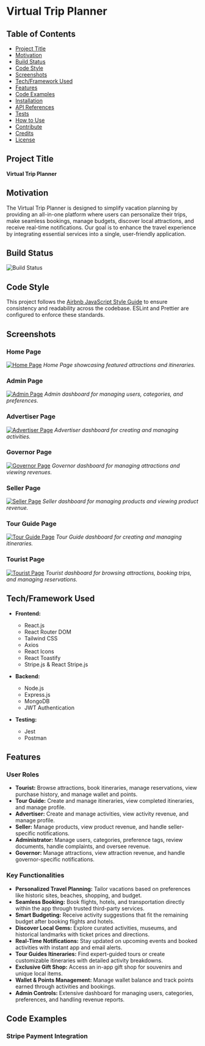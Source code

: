 # Virtual Trip Planner

## Table of Contents

- [Project Title](#project-title)
- [Motivation](#motivation)
- [Build Status](#build-status)
- [Code Style](#code-style)
- [Screenshots](#screenshots)
- [Tech/Framework Used](#techframework-used)
- [Features](#features)
- [Code Examples](#code-examples)
- [Installation](#installation)
- [API References](#api-references)
- [Tests](#tests)
- [How to Use](#how-to-use)
- [Contribute](#contribute)
- [Credits](#credits)
- [License](#license)

## Project Title

**Virtual Trip Planner**

## Motivation

The Virtual Trip Planner is designed to simplify vacation planning by providing an all-in-one platform where users can personalize their trips, make seamless bookings, manage budgets, discover local attractions, and receive real-time notifications. Our goal is to enhance the travel experience by integrating essential services into a single, user-friendly application.

## Build Status

![Build Status](https://img.shields.io/badge/build-passing-brightgreen)

## Code Style

This project follows the [Airbnb JavaScript Style Guide](https://github.com/airbnb/javascript) to ensure consistency and readability across the codebase. ESLint and Prettier are configured to enforce these standards.

## Screenshots

### Home Page
[![Home Page](./Screenshots/HomePage.png)](./Screenshots/HomePage.png)
*Home Page showcasing featured attractions and itineraries.*

### Admin Page
[![Admin Page](./Screenshots/AdminPage.png)](./Screenshots/AdminPage.png)
*Admin dashboard for managing users, categories, and preferences.*

### Advertiser Page
[![Advertiser Page](./Screenshots/AdvertiserPage.png)](./Screenshots/AdvertiserPage.png)
*Advertiser dashboard for creating and managing activities.*

### Governor Page
[![Governor Page](./Screenshots/GovernorPage.png)](./Screenshots/GovernorPage.png)
*Governor dashboard for managing attractions and viewing revenues.*

### Seller Page
[![Seller Page](./Screenshots/SellerPage.png)](./Screenshots/SellerPage.png)
*Seller dashboard for managing products and viewing product revenue.*

### Tour Guide Page
[![Tour Guide Page](./Screenshots/TourguidePage.png)](./Screenshots/TourguidePage.png)
*Tour Guide dashboard for creating and managing itineraries.*

### Tourist Page
[![Tourist Page](./Screenshots/TouristPage.png)](./Screenshots/TouristPage.png)
*Tourist dashboard for browsing attractions, booking trips, and managing reservations.*

## Tech/Framework Used

- **Frontend:**
  - React.js
  - React Router DOM
  - Tailwind CSS
  - Axios
  - React Icons
  - React Toastify
  - Stripe.js & React Stripe.js

- **Backend:**
  - Node.js
  - Express.js
  - MongoDB
  - JWT Authentication

- **Testing:**
  - Jest
  - Postman

## Features

### User Roles

- **Tourist:** Browse attractions, book itineraries, manage reservations, view purchase history, and manage wallet and points.
- **Tour Guide:** Create and manage itineraries, view completed itineraries, and manage profile.
- **Advertiser:** Create and manage activities, view activity revenue, and manage profile.
- **Seller:** Manage products, view product revenue, and handle seller-specific notifications.
- **Administrator:** Manage users, categories, preference tags, review documents, handle complaints, and oversee revenue.
- **Governor:** Manage attractions, view attraction revenue, and handle governor-specific notifications.

### Key Functionalities

- **Personalized Travel Planning:** Tailor vacations based on preferences like historic sites, beaches, shopping, and budget.
- **Seamless Booking:** Book flights, hotels, and transportation directly within the app through trusted third-party services.
- **Smart Budgeting:** Receive activity suggestions that fit the remaining budget after booking flights and hotels.
- **Discover Local Gems:** Explore curated activities, museums, and historical landmarks with ticket prices and directions.
- **Real-Time Notifications:** Stay updated on upcoming events and booked activities with instant app and email alerts.
- **Tour Guides Itineraries:** Find expert-guided tours or create customizable itineraries with detailed activity breakdowns.
- **Exclusive Gift Shop:** Access an in-app gift shop for souvenirs and unique local items.
- **Wallet & Points Management:** Manage wallet balance and track points earned through activities and bookings.
- **Admin Controls:** Extensive dashboard for managing users, categories, preferences, and handling revenue reports.

## Code Examples

### Stripe Payment Integration


